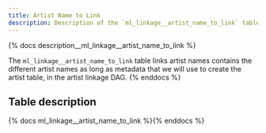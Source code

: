 ```yaml
---
title: Artist Name to Link
description: Description of the `ml_linkage__artist_name_to_link` table.
---
```


{% docs description__ml_linkage__artist_name_to_link %}

The `ml_linkage__artist_name_to_link` table links artist names contains the different
artist names as long as metadata that we will use to create the artist table, in the artist linkage DAG.
{% enddocs %}

## Table description

{% docs ml_linkage__artist_name_to_link %}{% enddocs %}
